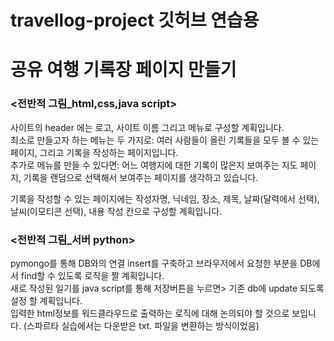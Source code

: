 # travellog-project 깃허브 연습용

# 공유 여행 기록장 페이지 만들기

### <전반적 그림_html,css,java script>
사이트의 header 에는 로고, 사이트 이름 그리고 메뉴로 구성할 계획입니다. </br> 
최소로 만들고자 하는 메뉴는 두 가지로: 여러 사람들이 올린 기록들을 모두 볼 수 있는 페이지, 그리고 기록을 작성하는 페이지입니다. </br>
추가로 메뉴를 만들 수 있다면: 어느 여행지에 대한 기록이 많은지 보여주는 지도 페이지, 기록을 랜덤으로 선택해서 보여주는 페이지를 생각하고 있습니다. </br>

기록을 작성할 수 있는 페이지에는 작성자명, 닉네임, 장소, 제목, 날짜(달력에서 선택), 날씨(이모티콘 선택), 내용 작성 칸으로 구성할 계획입니다. </br>

### <전반적 그림_서버 python>
pymongo를 통해 DB와의 연결 insert를 구축하고 브라우저에서 요청한 부분을 DB에서 find할 수 있도록 로직을 짤 계획입니다. </br> 
새로 작성된 일기를 java script를 통해 저장버튼을 누르면> 기존 db에 update 되도록 설정 할 계획입니다. </br> 
입력한 html정보를 워드클라우드로 출력하는 로직에 대해 논의되야 할 것으로 보입니다. (스파르타 실습에서는 다운받은 txt. 파일을 변환하는 방식이었음) </br> 

